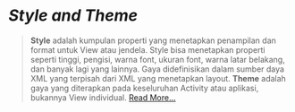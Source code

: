 # ***Style and Theme***
> **Style** adalah kumpulan properti yang menetapkan penampilan dan format untuk View atau jendela. Style bisa menetapkan properti seperti tinggi, pengisi, warna font, ukuran font, warna latar belakang, dan banyak lagi yang lainnya. Gaya didefinisikan dalam sumber daya XML yang terpisah dari XML yang menetapkan layout.
> **Theme**  adalah gaya yang diterapkan pada keseluruhan Activity atau aplikasi, bukannya View individual. [Read More...](https://developer.android.com/guide/topics/ui/themes?hl=id)

